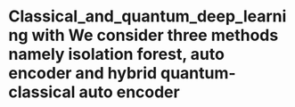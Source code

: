 # Classical_and_quantum_deep_learning with We consider three methods namely isolation forest, auto encoder and hybrid quantum-classical auto encoder
